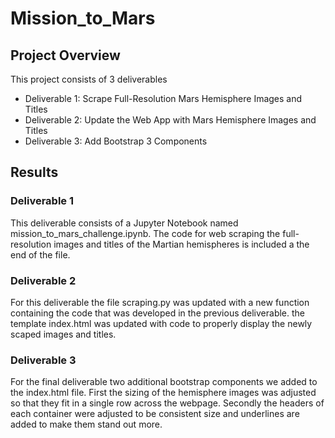 # Mission_to_Mars

## Project Overview
This project consists of 3 deliverables
- Deliverable 1: Scrape Full-Resolution Mars Hemisphere Images and Titles
- Deliverable 2: Update the Web App with Mars Hemisphere Images and Titles
- Deliverable 3: Add Bootstrap 3 Components

## Results

### Deliverable 1

This deliverable consists of a Jupyter Notebook named mission_to_mars_challenge.ipynb. The code for web scraping the full-resolution images and titles of the Martian hemispheres is included a the end of the file.  

### Deliverable 2

For this deliverable the file scraping.py was updated with a new function containing the code that was developed in the previous deliverable. the template index.html was updated with code to properly display the newly scaped images and titles. 

### Deliverable 3

For the final deliverable two additional bootstrap components we added to the index.html file. First the sizing of the hemisphere images was adjusted so that they fit in a single row across the webpage. Secondly the headers of each container were adjusted to be consistent size and underlines are added to make them stand out more. 

